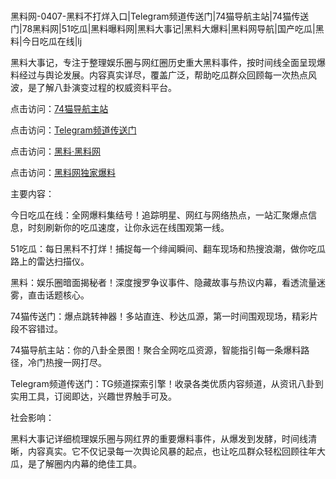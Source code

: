 #
黑料网-0407-黑料不打烊入口|Telegram频道传送门|74猫导航主站|74猫传送门|78黑料网|51吃瓜|黑料曝料网|黑料大事记|黑料大爆料|黑料网导航|国产吃瓜|黑料|今日吃瓜在线|lj

黑料大事记，专注于整理娱乐圈与网红圈历史重大黑料事件，按时间线全面呈现爆料经过与舆论发展。内容真实详尽，覆盖广泛，帮助吃瓜群众回顾每一次热点风波，是了解八卦演变过程的权威资料平台。


点击访问：<a href="https://74mao.com/">74猫导航主站</a>

点击访问：<a href="https://74mao.com/">Telegram频道传送门</a>

点击访问：<a href="https://gdas.pages.dev/">黑料·黑料网</a>

点击访问：<a href="https://ert-6he.pages.dev/">黑料网独家爆料</a>


主要内容：


今日吃瓜在线：全网爆料集结号！追踪明星、网红与网络热点，一站汇聚爆点信息，时刻刷新你的吃瓜速度，让你永远在线围观第一线。

51吃瓜：每日黑料不打烊！捕捉每一个绯闻瞬间、翻车现场和热搜浪潮，做你吃瓜路上的雷达扫描仪。

黑料：娱乐圈暗面揭秘者！深度搜罗争议事件、隐藏故事与热议内幕，看透流量迷雾，直击话题核心。

74猫传送门：爆点跳转神器！多站直连、秒达瓜源，第一时间围观现场，精彩片段不容错过。

74猫导航主站：你的八卦全景图！聚合全网吃瓜资源，智能指引每一条爆料路径，冷门热搜一网打尽。

Telegram频道传送门：TG频道探索引擎！收录各类优质内容频道，从资讯八卦到实用工具，订阅即达，兴趣世界触手可及。


社会影响：

黑料大事记详细梳理娱乐圈与网红界的重要爆料事件，从爆发到发酵，时间线清晰，内容真实。它不仅记录每一次舆论风暴的起点，也让吃瓜群众轻松回顾往年大瓜，是了解圈内内幕的绝佳工具。

<span style="display:none;">[Canonical link](）</span>
